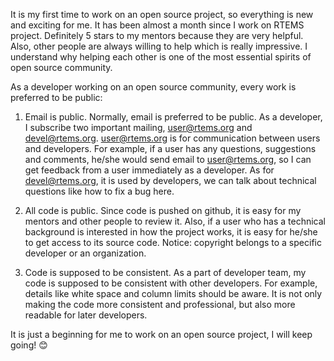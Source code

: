 It is my first time to work on an open source project, so everything is new and exciting for me. It has been almost a month since I work on RTEMS project. Definitely 5 stars to my mentors because they are very helpful. Also, other people are always willing to help which is really impressive. I understand why helping each other is one of the most essential spirits of open source community.

As a developer working on an open source community, every work is preferred to be public:

1.	Email is public. Normally, email is preferred to be public. As a developer, I subscribe two important mailing, user@rtems.org and devel@rtems.org. user@rtems.org is for communication between users and developers. For example, if a user has any questions, suggestions and comments, he/she would send email to user@rtems.org, so I can get feedback from a user immediately as a developer. As for devel@rtems.org, it is used by developers, we can talk about technical questions like how to fix a bug here.

2.	All code is public. Since code is pushed on github, it is easy for my mentors and other people to review it. Also, if a user who has a technical background is interested in how the project works, it is easy for he/she to get access to its source code. Notice: copyright belongs to a specific developer or an organization.

3.	Code is supposed to be consistent. As a part of developer team, my code is supposed to be consistent with other developers. For example, details like white space and column limits should be aware. It is not only making the code more consistent and professional, but also more readable for later developers.

It is just a beginning for me to work on an open source project, I will keep going! 😊
